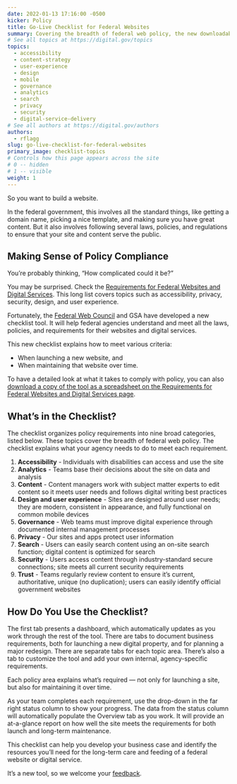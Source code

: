 ```yaml
---
date: 2022-01-13 17:16:00 -0500
kicker: Policy
title: Go-Live Checklist for Federal Websites
summary: Covering the breadth of federal web policy, the new downloadable checklist organizes policy requirements into nine categories and explains what your agency needs to do to meet each requirement.
# See all topics at https://digital.gov/topics
topics:
  - accessibility
  - content-strategy
  - user-experience
  - design
  - mobile
  - governance
  - analytics
  - search
  - privacy
  - security
  - digital-service-delivery
# See all authors at https://digital.gov/authors
authors:
  - rflagg
slug: go-live-checklist-for-federal-websites
primary_image: checklist-topics
# Controls how this page appears across the site
# 0 -- hidden
# 1 -- visible
weight: 1
---
```

So you want to build a website. 

In the federal government, this involves all the standard things, like getting a domain name, picking a nice template, and making sure you have great content. But it also involves following several laws, policies, and regulations to ensure that your site and content serve the public.

## Making Sense of Policy Compliance

You’re probably thinking, “How complicated could it be?” 

You may be surprised. Check the [Requirements for Federal Websites and Digital Services](https://digital.gov/resources/checklist-of-requirements-for-federal-digital-services/). This long list covers topics such as accessibility, privacy, security, design, and user experience. 

Fortunately, the [Federal Web Council](https://digital.gov/resources/federal-web-council/) and GSA have developed a new checklist tool. It will help federal agencies understand and meet all the laws, policies, and requirements for their websites and digital services.

This new checklist explains how to meet various criteria:

* When launching a new website, and 
* When maintaining that website over time.

To have a detailed look at what it takes to comply with policy, you can also [download a copy of the tool as a spreadsheet on the Requirements for Federal Websites and Digital Services page](https://digital.gov/resources/checklist-of-requirements-for-federal-digital-services/).

## What’s in the Checklist?

The checklist organizes policy requirements into nine broad categories, listed below. These topics cover the breadth of federal web policy. The checklist explains what your agency needs to do to meet each requirement.

1. **Accessibility** - Individuals with disabilities can access and use the site
2. **Analytics** - Teams base their decisions about the site on data and analysis
3. **Content** - Content managers work with subject matter experts to edit content so it meets user needs and follows digital writing best practices
4. **Design and user experience** - Sites are designed around user needs; they are modern, consistent in appearance, and fully functional on common mobile devices
5. **Governance** - Web teams must improve digital experience through documented internal management processes
6. **Privacy** - Our sites and apps protect user information
7. **Search** - Users can easily search content using an on-site search function; digital content is optimized for search
8. **Security** - Users access content through industry-standard secure connections; site meets all current security requirements
9. **Trust** - Teams regularly review content to ensure it’s current, authoritative, unique (no duplication); users can easily identify official government websites

## How Do You Use the Checklist?

The first tab presents a dashboard, which automatically updates as you work through the rest of the tool. There are tabs to document business requirements, both for launching a new digital property, and for planning a major redesign. There are separate tabs for each topic area. There’s also a tab to customize the tool and add your own internal, agency-specific requirements. 

Each policy area explains what’s required — not only for launching a site, but also for maintaining it over time. 

As your team completes each requirement, use the drop-down in the far right status column to show your progress. The data from the status column will automatically populate the Overview tab as you work. It will provide an at-a-glance report on how well the site meets the requirements for both launch and long-term maintenance.

This checklist can help you develop your business case and identify the resources you’ll need for the long-term care and feeding of a federal website or digital service. 

It’s a new tool, so we welcome your [feedback](https://touchpoints.app.cloud.gov/touchpoints/1fc9c962/submit).
